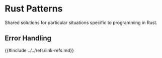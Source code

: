 # Rust Patterns

Shared solutions for particular situations specific to programming in Rust.

## Error Handling

{{#include ../../refs/link-refs.md}}
